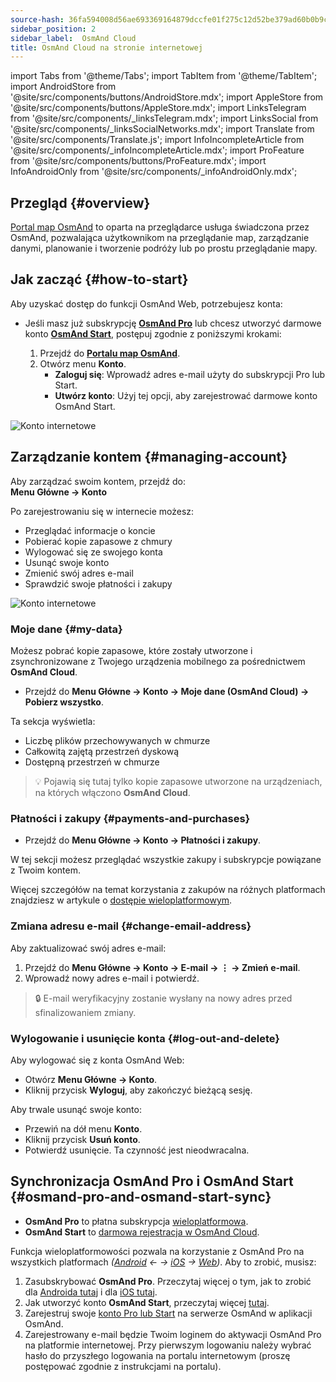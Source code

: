 ```yaml
---
source-hash: 36fa594008d56ae693369164879dccfe01f275c12d52be379ad60b0b9c264d67
sidebar_position: 2
sidebar_label:  OsmAnd Cloud
title: OsmAnd Cloud na stronie internetowej
---
```

import Tabs from '@theme/Tabs';
import TabItem from '@theme/TabItem';
import AndroidStore from '@site/src/components/buttons/AndroidStore.mdx';
import AppleStore from '@site/src/components/buttons/AppleStore.mdx';
import LinksTelegram from '@site/src/components/_linksTelegram.mdx';
import LinksSocial from '@site/src/components/_linksSocialNetworks.mdx';
import Translate from '@site/src/components/Translate.js';
import InfoIncompleteArticle from '@site/src/components/_infoIncompleteArticle.mdx';
import ProFeature from '@site/src/components/buttons/ProFeature.mdx';
import InfoAndroidOnly from '@site/src/components/_infoAndroidOnly.mdx';


<InfoIncompleteArticle/>

## Przegląd {#overview}

[Portal map OsmAnd](https://osmand.net/map) to oparta na przeglądarce usługa świadczona przez OsmAnd, pozwalająca użytkownikom na przeglądanie map, zarządzanie danymi, planowanie i tworzenie podróży lub po prostu przeglądanie mapy.



## Jak zacząć {#how-to-start}

Aby uzyskać dostęp do funkcji OsmAnd Web, potrzebujesz konta:

- Jeśli masz już subskrypcję [**OsmAnd Pro**](../personal/osmand-cloud.md#login) lub chcesz utworzyć darmowe konto [**OsmAnd Start**](../personal/osmand-cloud.md#osmand-start), postępuj zgodnie z poniższymi krokami:

  1. Przejdź do [**Portalu map OsmAnd**](https://osmand.net/map).
  2. Otwórz menu **Konto**.
     - **Zaloguj się**: Wprowadź adres e-mail użyty do subskrypcji Pro lub Start.
     - **Utwórz konto**: Użyj tej opcji, aby zarejestrować darmowe konto OsmAnd Start.

![Konto internetowe](@site/static/img/web/web_account.png)

## Zarządzanie kontem {#managing-account}

Aby zarządzać swoim kontem, przejdź do:  
**Menu Główne → Konto**

Po zarejestrowaniu się w internecie możesz:

- Przeglądać informacje o koncie
- Pobierać kopie zapasowe z chmury
- Wylogować się ze swojego konta
- Usunąć swoje konto
- Zmienić swój adres e-mail
- Sprawdzić swoje płatności i zakupy

![Konto internetowe](@site/static/img/web/web_account_2.png)

### Moje dane {#my-data}

Możesz pobrać kopie zapasowe, które zostały utworzone i zsynchronizowane z Twojego urządzenia mobilnego za pośrednictwem **OsmAnd Cloud**.

- Przejdź do **Menu Główne → Konto → Moje dane (OsmAnd Cloud) → Pobierz wszystko**.

Ta sekcja wyświetla:

- Liczbę plików przechowywanych w chmurze
- Całkowitą zajętą przestrzeń dyskową
- Dostępną przestrzeń w chmurze

> 💡 Pojawią się tutaj tylko kopie zapasowe utworzone na urządzeniach, na których włączono **OsmAnd Cloud**.

### Płatności i zakupy {#payments-and-purchases}

- Przejdź do **Menu Główne → Konto → Płatności i zakupy**.

W tej sekcji możesz przeglądać wszystkie zakupy i subskrypcje powiązane z Twoim kontem.

Więcej szczegółów na temat korzystania z zakupów na różnych platformach znajdziesz w artykule o [dostępie wieloplatformowym](../purchases/cross.md).

### Zmiana adresu e-mail {#change-email-address}

Aby zaktualizować swój adres e-mail:

1. Przejdź do **Menu Główne → Konto → E-mail → ⋮ → Zmień e-mail**.
2. Wprowadź nowy adres e-mail i potwierdź.

> 🔒 E-mail weryfikacyjny zostanie wysłany na nowy adres przed sfinalizowaniem zmiany.

### Wylogowanie i usunięcie konta {#log-out-and-delete}

Aby wylogować się z konta OsmAnd Web:

- Otwórz **Menu Główne → Konto**.
- Kliknij przycisk **Wyloguj**, aby zakończyć bieżącą sesję.

Aby trwale usunąć swoje konto:

- Przewiń na dół menu **Konto**.
- Kliknij przycisk **Usuń konto**.
- Potwierdź usunięcie. Ta czynność jest nieodwracalna.


## Synchronizacja OsmAnd Pro i OsmAnd Start {#osmand-pro-and-osmand-start-sync}

- **OsmAnd Pro** to płatna subskrypcja [wieloplatformowa](../troubleshooting/setup.md#initial-setup). 
- **OsmAnd Start** to [darmowa rejestracja w OsmAnd Cloud](https://osmand.net/blog/start).

Funkcja wieloplatformowości pozwala na korzystanie z OsmAnd Pro na wszystkich platformach *([Android](../purchases/android.md)  ← →  [iOS](../purchases/ios.md)  →  [Web](https://www.osmand.net/map))*. Aby to zrobić, musisz:

1. Zasubskrybować **OsmAnd Pro**. Przeczytaj więcej o tym, jak to zrobić dla [Androida tutaj](../purchases/android.md#how-to-buy) i dla [iOS tutaj](../purchases/ios.md#how-to-buy).
2. Jak utworzyć konto **OsmAnd Start**, przeczytaj więcej [tutaj](https://osmand.net/blog/start#how-to-create-an-account).
3. Zarejestruj swoje [konto Pro lub Start](/docs/user/personal/osmand-cloud/#cross-platform) na serwerze OsmAnd w aplikacji OsmAnd.
4. Zarejestrowany e-mail będzie Twoim loginem do aktywacji OsmAnd Pro na platformie internetowej. Przy pierwszym logowaniu należy wybrać hasło do przyszłego logowania na portalu internetowym (proszę postępować zgodnie z instrukcjami na portalu).


<!--

- Enter your *email* and *password* for [osmand.net/map](https://osmand.net/map/).

![View OsmAnd Web activation](@site/static/img/web/web_pro_activation.png)  

- Your data, such as tracks (OsmAnd Pro) and favorites(OsmAnd Pro and OsmAnd Start), will appear in the menu after you log in. They are available for display on the map. But you need [to sync this data](https://osmand.net/docs/user/personal/osmand-cloud#last-sync) from your devices.

![View OsmAnd Web data](@site/static/img/web/web_data.png)  

- To *DOWNLOAD BACKUP* from [OsmAnd Cloud](https://osmand.net/docs/user/personal/osmand-cloud), click the login field. On the login field you can see files info (total files number, total files size, cloud storage used) and account info (subscription type, start time and expire time of your subscription).

![View OsmAnd Web backup file](@site/static/img/web/web_backup_file.png)  

Choose needed files for downloading, `.zip` or `.osf` format of downloaded files and click *DOWNLOAD BACKUP* button:

![View OsmAnd Web backup file](@site/static/img/web/web_backup_file_1.png)  

There is also a button to *logout* of the account.  

- *LOGOUT*, *DELETE YOUR ACCOUNT* or *Change email* you find on the login field too. For opening *DELETE YOUR ACCOUNT* or *Change email* you need to click *Dangerous area*.

![View OsmAnd Web backup file](@site/static/img/web/web_backup_file_2.png)  


## Cloud data {#cloud-data}

[Tracks and Favorites](web-map.md#tracks).

## Map style {#map-style}

In this section of the menu, you can change the map style. You can read more about how to do this in the article [Vector Maps (Map Styles)](../map/vector-maps.md) for the OsmAnd app. The settings in the web version are no different.  
**Some examples:**

- Nautical map style

![OsmAnd Web Map Style](@site/static/img/web/web_map_style_nautical.png)

- Topo map style

![OsmAnd Web Favorites add](@site/static/img/web/web_map_style_topo.png)
-->